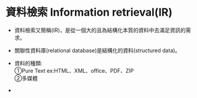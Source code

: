 # 資料檢索 Information retrieval\(IR\)

* 資料檢索又簡稱\(IR\)，是從一個大的且為結構化本質的資料中去滿足資訊的需求。
* 關聯性資料庫\(relational database\)是結構化的資料\(structured data\)。
* 資料的種類:  
  ①Pure Text        ex:HTML、XML、office、PDF、ZIP  
  ②多媒體

* 


